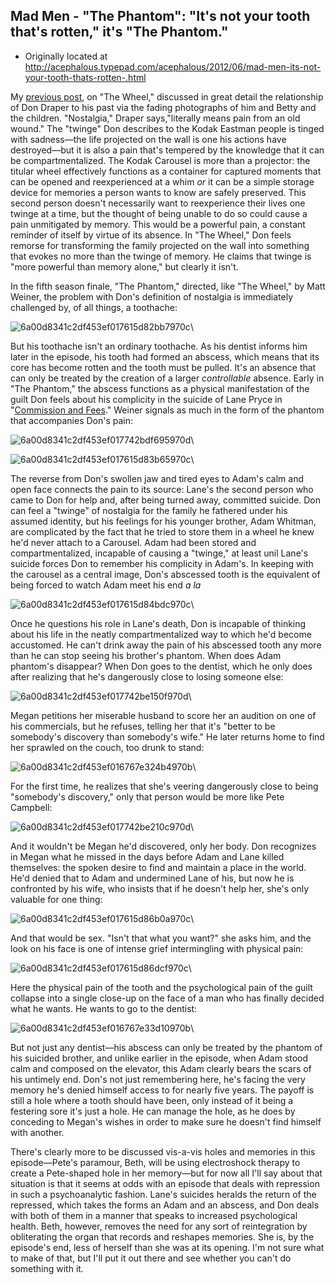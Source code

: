 ## Mad Men - "The Phantom": "It's not your tooth that's rotten," it's "The Phantom."

 * Originally located at http://acephalous.typepad.com/acephalous/2012/06/mad-men-its-not-your-tooth-thats-rotten-.html

My [previous post](http://www.lawyersgunsmoneyblog.com/2012/06/mad-men-nostalgia-forestalled-and-the-wheel), on "The Wheel," discussed in great detail the relationship of Don Draper to his past via the fading photographs of him and Betty and the children. "Nostalgia," Draper says,"literally means pain from an old wound." The "twinge" Don describes to the Kodak Eastman people is tinged with sadness—the life projected on the wall is one his actions have destroyed—but it is also a pain that's tempered by the knowledge that it can be compartmentalized. The Kodak Carousel is more than a projector: the titular wheel effectively functions as a container for captured moments that can be opened and reexperienced at a whim *or* it can be a simple storage device for memories a person wants to know are safely preserved. This second person doesn't necessarily want to reexperience their lives one twinge at a time, but the thought of being unable to do so could cause a pain unmitigated by memory. This would be a powerful pain, a constant reminder of itself by virtue of its absence. In "The Wheel," Don feels remorse for transforming the family projected on the wall into something that evokes no more than the twinge of memory. He claims that twinge is "more powerful than memory alone," but clearly it isn't.

In the fifth season finale, "The Phantom," directed, like "The Wheel," by Matt Weiner, the problem with Don's definition of nostalgia is immediately challenged by, of all things, a toothache:

![6a00d8341c2df453ef017615d82bb7970c](../../images/tv/mad-men/the-phantom/6a00d8341c2df453ef017615d82bb7970c.png)\ 

But his toothache isn't an ordinary toothache. As his dentist informs him later in the episode, his tooth had formed an abscess, which means that its core has become rotten and the tooth must be pulled. It's an absence that can only be treated by the creation of a larger *controllable* absence. Early in "The Phantom," the abscess functions as a physical manifestation of the guilt Don feels about his complicity in the suicide of Lane Pryce in "[Commission and Fees](http://www.lawyersgunsmoneyblog.com/2012/06/mad-men-hands-and-hands-and-hands-in-commissions-and-fees)." Weiner signals as much in the form of the phantom that accompanies Don's pain:

![6a00d8341c2df453ef017742bdf695970d](../../images/tv/mad-men/the-phantom/6a00d8341c2df453ef017742bdf695970d.png)\ 

![6a00d8341c2df453ef017615d83b65970c](../../images/tv/mad-men/the-phantom/6a00d8341c2df453ef017615d83b65970c.png)\ 

The reverse from Don's swollen jaw and tired eyes to Adam's calm and open face connects the pain to its source: Lane's the second person who came to Don for help and, after being turned away, committed suicide. Don can feel a "twinge" of nostalgia for the family he fathered under his assumed identity, but his feelings for his younger brother, Adam Whitman, are complicated by the fact that he tried to store them in a wheel he knew he'd never attach to a Carousel. Adam had been stored and compartmentalized, incapable of causing a "twinge," at least unil Lane's suicide forces Don to remember his complicity in Adam's. In keeping with the carousel as a central image, Don's abscessed tooth is the equivalent of being forced to watch Adam meet his end *a la*

![6a00d8341c2df453ef017615d84bdc970c](../../images/tv/mad-men/the-phantom/6a00d8341c2df453ef017615d84bdc970c.jpg)\ 

Once he questions his role in Lane's death, Don is incapable of thinking about his life in the neatly compartmentalized way to which he'd become accustomed. He can't drink away the pain of his abscessed tooth any more than he can stop seeing his brother's phantom. When does Adam phantom's disappear? When Don goes to the dentist, which he only does after realizing that he's dangerously close to losing someone else:

![6a00d8341c2df453ef017742be150f970d](../../images/tv/mad-men/the-phantom/6a00d8341c2df453ef017742be150f970d.png)\ 

Megan petitions her miserable husband to score her an audition on one of his commercials, but he refuses, telling her that it's "better to be somebody's discovery than somebody's wife." He later returns home to find her sprawled on the couch, too drunk to stand:

![6a00d8341c2df453ef016767e324b4970b](../../images/tv/mad-men/the-phantom/6a00d8341c2df453ef016767e324b4970b.png)\ 

For the first time, he realizes that she's veering dangerously close to being "somebody's discovery," only that person would be more like Pete Campbell:

![6a00d8341c2df453ef017742be210c970d](../../images/tv/mad-men/the-phantom/6a00d8341c2df453ef017742be210c970d.png)\ 

And it wouldn't be Megan he'd discovered, only her body.  Don recognizes in Megan what he missed in the days before Adam and Lane killed themselves: the spoken desire to find and maintain a place in the world. He'd denied that to Adam and undermined Lane of his, but now he is confronted by his wife, who insists that if he doesn't help her, she's only valuable for one thing:

![6a00d8341c2df453ef017615d86b0a970c](../../images/tv/mad-men/the-phantom/6a00d8341c2df453ef017615d86b0a970c.png)\ 

And that would be sex. "Isn't that what you want?" she asks him, and the look on his face is one of intense grief intermingling with physical pain:

![6a00d8341c2df453ef017615d86dcf970c](../../images/tv/mad-men/the-phantom/6a00d8341c2df453ef017615d86dcf970c.png)\ 

Here the physical pain of the tooth and the psychological pain of the guilt collapse into a single close-up on the face of a man who has finally decided what he wants. He wants to go to the dentist:

![6a00d8341c2df453ef016767e33d10970b](../../images/tv/mad-men/the-phantom/6a00d8341c2df453ef016767e33d10970b.png)\ 

But not just any dentist—his abscess can only be treated by the phantom of his suicided brother, and unlike earlier in the episode, when Adam stood calm and composed on the elevator, this Adam clearly bears the scars of his untimely end. Don's not just remembering here, he's facing the very memory he's denied himself access to for nearly five years. The payoff is still a hole where a tooth should have been, only instead of it being a festering sore it's just a hole. He can manage the hole, as he does by conceding to Megan's wishes in order to make sure he doesn't find himself with another.

There's clearly more to be discussed vis-a-vis holes and memories in this episode—Pete's paramour, Beth, will be using electroshock therapy to create a Pete-shaped hole in her memory—but for now all I'll say about that situation is that it seems at odds with an episode that deals with repression in such a psychoanalytic fashion. Lane's suicides heralds the return of the repressed, which takes the forms an Adam and an abscess, and Don deals with both of them in a manner that speaks to increased psychological health. Beth, however, removes the need for any sort of reintegration by obliterating the organ that records and reshapes memories. She is, by the episode's end, less of herself than she was at its opening. I'm not sure what to make of that, but I'll put it out there and see whether you can't do something with it.
